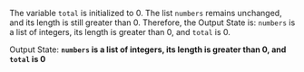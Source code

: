 The variable `total` is initialized to 0. The list `numbers` remains unchanged, and its length is still greater than 0. Therefore, the Output State is: `numbers` is a list of integers, its length is greater than 0, and `total` is 0. 

Output State: **`numbers` is a list of integers, its length is greater than 0, and `total` is 0**